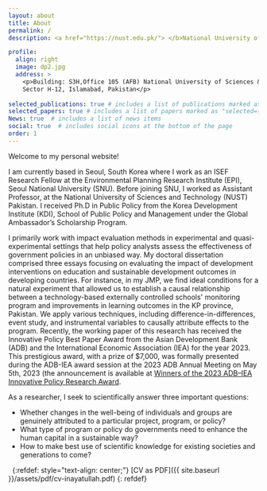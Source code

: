 ```yaml
---
layout: about
title: About
permalink: /
description: <a href="https://nust.edu.pk/"> </b>National University of Sciences & Technology </b></a>. 

profile:
  align: right
  image: dp2.jpg
  address: >
    <p>Building: S3H,Office 105 (AFB) National University of Sciences & Technology (NUST)
    Sector H-12, Islamabad, Pakistan</p>
    
selected_publications: true # includes a list of publications marked as "selected={true}"
selected_papers: true # includes a list of papers marked as "selected={true}"
News: true  # includes a list of news items
social: true  # includes social icons at the bottom of the page
order: 1
---                         
```

Welcome to my personal website!

I am currently based in Seoul, South Korea where I work as an ISEF Research Fellow at the Environmental Planning Research Institute (EPI), Seoul National University (SNU). Before joining SNU, I worked as Assistant Professor, at the National University of Sciences and Technology (NUST) Pakistan. I received Ph.D in Public Policy from the Korea Development Institute (KDI), School of Public Policy and Management under the Global Ambassador’s Scholarship Program.

I primarily work with impact evaluation methods in experimental and quasi-experimental settings that help policy analysts assess the effectiveness of government policies in an unbiased way. My doctoral dissertation comprised three essays focusing on evaluating the impact of development interventions on education and sustainable development outcomes in developing countries. For instance, in my JMP, we find ideal conditions for a natural experiment  that allowed us to establish a causal relationship between a technology-based externally controlled schools' monitoring program and improvements in learning outcomes  in the KP province, Pakistan. We apply various techniques, including difference-in-differences, event study, and instrumental variables to causally attribute effects to the program. Recently, the working paper of this research has received the Innovative Policy Best Paper Award from the Asian Development Bank (ADB) and the International Economic Association (IEA) for the year 2023. This prestigious award, with a prize of $7,000, was formally presented during the ADB-IEA award session at the 2023 ADB Annual Meeting on May 5th, 2023 (the announcement is available at <a href="https://events.development.asia/learning-events/winners-2023-adb-iea-innovative-policy-research-award"> Winners of the 2023 ADB–IEA Innovative Policy Research Award</a>.

As a researcher, I seek to scientifically answer three important questions: 

* Whether changes in the well-being of individuals and groups are genuinely attributed to a particular project, program, or policy?
* What type of program or policy do governments need to enhance the human capital in a sustainable way? 
* How to make best use of scientific knowledge for existing societies and generations to come?  
  
&nbsp;
{:refdef: style="text-align: center;"}
[CV as PDF]({{ site.baseurl }}/assets/pdf/cv-inayatullah.pdf) 
{: refdef}
&nbsp;
